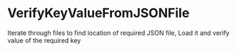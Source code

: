 # VerifyKeyValueFromJSONFile
Iterate through files to find location of required JSON file, Load it and verify value of the required key 

